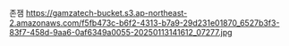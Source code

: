  존잼 https://gamzatech-bucket.s3.ap-northeast-2.amazonaws.com/f5fb473c-b6f2-4313-b7a9-29d231e01870_6527b3f3-83f7-458d-9aa6-0af6349a0055-20250113141612_07277.jpg